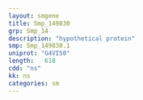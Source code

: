 ```yaml
---
layout: smgene
title: Smp_149830
grp: Smp_14
description: "hypothetical protein"
smp: Smp_149830.1
uniprot: "G4VI50"
length:   618
cdd: "ns"
kk: ns
categories: sm
---
```

